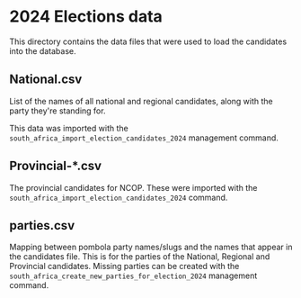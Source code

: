# 2024 Elections data

This directory contains the data files that were used to load the candidates
into the database.

## National.csv

List of the names of all national and regional candidates, along with the
party they're standing for.

This data was imported with the
`south_africa_import_election_candidates_2024` management command.

## Provincial-*.csv

The provincial candidates for NCOP. These were imported with the
`south_africa_import_election_candidates_2024` command.

## parties.csv

Mapping between pombola party names/slugs and the names that appear in the
candidates file. This is for the parties of the National, Regional and
Provincial candidates. Missing parties can be created with the
`south_africa_create_new_parties_for_election_2024` management command.
